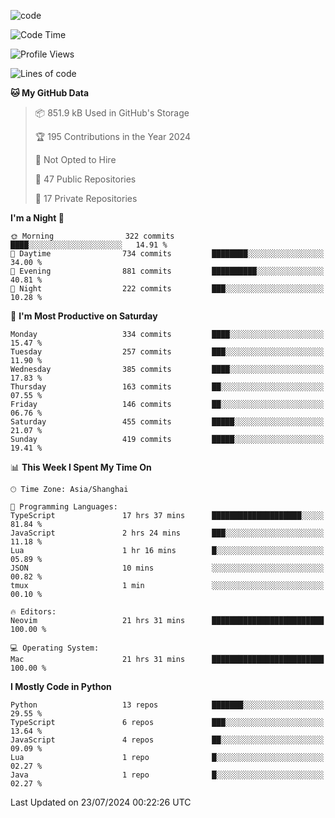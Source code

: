 
<!--
**liuyaanng/liuyaanng** is a ✨ _special_ ✨ repository because its `README.md` (this file) appears on your GitHub profile.

Here are some ideas to get you started:

- 🔭 I’m currently working on ...
- 🌱 I’m currently learning ...
- 👯 I’m looking to collaborate on ...
- 🤔 I’m looking for help with ...
- 💬 Ask me about ...
- 📫 How to reach me: ...
- 😄 Pronouns: ...
- ⚡ Fun fact: ...
-->


![code](https://cdn.jsdelivr.net/gh/liuyaanng/liuyaanng@1.0/code.gif) 

<!--START_SECTION:waka-->
![Code Time](http://img.shields.io/badge/Code%20Time-592%20hrs%2048%20mins-blue)

![Profile Views](http://img.shields.io/badge/Profile%20Views-0-blue)

![Lines of code](https://img.shields.io/badge/From%20Hello%20World%20I%27ve%20Written-14.6%20million%20lines%20of%20code-blue)

**🐱 My GitHub Data** 

> 📦 851.9 kB Used in GitHub's Storage 
 > 
> 🏆 195 Contributions in the Year 2024
 > 
> 🚫 Not Opted to Hire
 > 
> 📜 47 Public Repositories 
 > 
> 🔑 17 Private Repositories 
 > 
**I'm a Night 🦉** 

```text
🌞 Morning                322 commits         ████░░░░░░░░░░░░░░░░░░░░░   14.91 % 
🌆 Daytime                734 commits         ████████░░░░░░░░░░░░░░░░░   34.00 % 
🌃 Evening                881 commits         ██████████░░░░░░░░░░░░░░░   40.81 % 
🌙 Night                  222 commits         ███░░░░░░░░░░░░░░░░░░░░░░   10.28 % 
```
📅 **I'm Most Productive on Saturday** 

```text
Monday                   334 commits         ████░░░░░░░░░░░░░░░░░░░░░   15.47 % 
Tuesday                  257 commits         ███░░░░░░░░░░░░░░░░░░░░░░   11.90 % 
Wednesday                385 commits         ████░░░░░░░░░░░░░░░░░░░░░   17.83 % 
Thursday                 163 commits         ██░░░░░░░░░░░░░░░░░░░░░░░   07.55 % 
Friday                   146 commits         ██░░░░░░░░░░░░░░░░░░░░░░░   06.76 % 
Saturday                 455 commits         █████░░░░░░░░░░░░░░░░░░░░   21.07 % 
Sunday                   419 commits         █████░░░░░░░░░░░░░░░░░░░░   19.41 % 
```


📊 **This Week I Spent My Time On** 

```text
🕑︎ Time Zone: Asia/Shanghai

💬 Programming Languages: 
TypeScript               17 hrs 37 mins      ████████████████████░░░░░   81.84 % 
JavaScript               2 hrs 24 mins       ███░░░░░░░░░░░░░░░░░░░░░░   11.18 % 
Lua                      1 hr 16 mins        █░░░░░░░░░░░░░░░░░░░░░░░░   05.89 % 
JSON                     10 mins             ░░░░░░░░░░░░░░░░░░░░░░░░░   00.82 % 
tmux                     1 min               ░░░░░░░░░░░░░░░░░░░░░░░░░   00.10 % 

🔥 Editors: 
Neovim                   21 hrs 31 mins      █████████████████████████   100.00 % 

💻 Operating System: 
Mac                      21 hrs 31 mins      █████████████████████████   100.00 % 
```

**I Mostly Code in Python** 

```text
Python                   13 repos            ███████░░░░░░░░░░░░░░░░░░   29.55 % 
TypeScript               6 repos             ███░░░░░░░░░░░░░░░░░░░░░░   13.64 % 
JavaScript               4 repos             ██░░░░░░░░░░░░░░░░░░░░░░░   09.09 % 
Lua                      1 repo              █░░░░░░░░░░░░░░░░░░░░░░░░   02.27 % 
Java                     1 repo              █░░░░░░░░░░░░░░░░░░░░░░░░   02.27 % 
```




 Last Updated on 23/07/2024 00:22:26 UTC
<!--END_SECTION:waka-->
